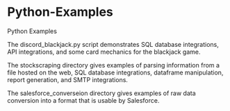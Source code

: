 # Python-Examples
Python Examples

The discord_blackjack.py script demonstrates SQL database integrations, API integrations, and some card mechanics for the blackjack game.

The stockscraping directory gives examples of parsing information from a file hosted on the web, SQL database integrations, dataframe manipulation, report generation, and SMTP integrations.

The salesforce_converseion directory gives examples of raw data conversion into a format that is usable by Salesforce.
